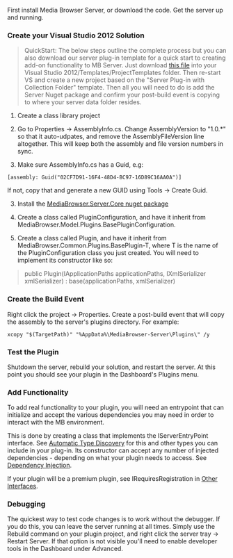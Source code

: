 First install Media Browser Server, or download the code. Get the server up and running.

### Create your Visual Studio 2012 Solution

>QuickStart: The below steps outline the complete process but you can also download our server plug-in template for a quick start to creating add-on functionality to MB Server.  Just download [this file](http://www.mediabrowser3.com/downloads/ServerPluginCollection.zip) into your Visual Studio 2012/Templates/ProjectTemplates folder.  Then re-start VS and create a new project based on the "Server Plug-in with Collection Folder" template.  Then all you will need to do is add the Server Nuget package and confirm your post-build event is copying to where your server data folder resides.

1. Create a class library project

2. Go to Properties -> AssemblyInfo.cs. Change AssemblyVersion to "1.0.*" so that it auto-udpates, and remove the AssemblyFileVersion line altogether. This will keep both the assembly and file version numbers in sync.

2. Make sure AssemblyInfo.cs has a Guid, e.g:

`[assembly: Guid("02CF7D91-16F4-48D4-BC97-16D89C16AA0A")]`

If not, copy that and generate a new GUID using Tools -> Create Guid.

3. Install the [MediaBrowser.Server.Core nuget package](https://www.nuget.org/packages/MediaBrowser.Server.Core/)

4. Create a class called PluginConfiguration, and have it inherit from MediaBrowser.Model.Plugins.BasePluginConfiguration.

5. Create a class called Plugin, and have it inherit from MediaBrowser.Common.Plugins.BasePlugin-T, where T is the name of the PluginConfiguration class you just created.  You will need to implement its constructor like so:

> public Plugin(IApplicationPaths applicationPaths, IXmlSerializer xmlSerializer) : base(applicationPaths, xmlSerializer)

### Create the Build Event

Right click the project -> Properties. Create a post-build event that will copy the assembly to the server's plugins directory. For example:

`xcopy "$(TargetPath)" "%AppData%\MediaBrowser-Server\Plugins\" /y`

### Test the Plugin

Shutdown the server, rebuild your solution, and restart the server. At this point you should see your plugin in the Dashboard's Plugins menu.

### Add Functionality

To add real functionality to your plugin, you will need an entrypoint that can initialize and accept the various dependencies you may need in order to interact with the MB environment.

This is done by creating a class that implements the IServerEntryPoint interface.  See [Automatic Type Discovery](https://github.com/MediaBrowser/MediaBrowser/wiki/Automatic-Type-Discovery) for this and other types you can include in your plug-in. Its constructor can accept any number of injected dependencies - depending on what your plugin needs to access.  See [Dependency Injection](https://github.com/MediaBrowser/MediaBrowser/wiki/Dependency-Injection).

If your plugin will be a premium plugin, see IRequiresRegistration in [Other Interfaces](https://github.com/MediaBrowser/MediaBrowser/wiki/Other-Interfaces).

### Debugging

The quickest way to test code changes is to work without the debugger. If you do this, you can leave the server running at all times. Simply use the Rebuild command on your plugin project, and right click the server tray -> Restart Server. If that option is not visible you'll need to enable developer tools in the Dashboard under Advanced.